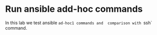 # Run ansible add-hoc commands 

In this lab we test ansible  `ad-hoc1 commands and  comparison with `ssh` command.
